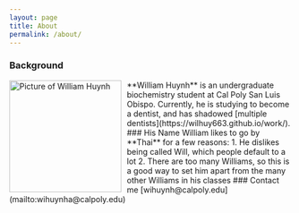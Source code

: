 ```yaml
---
layout: page
title: About
permalink: /about/
---
```


### Background
<img src="{{ site.baseurl}}/images/profile_pic.jpg" alt="Picture of William Huynh" width="200" style="float: left; margin-top: 0px; margin-right: 10px" />
**William Huynh** is an undergraduate biochemistry student at Cal Poly San Luis Obispo.
Currently, he is studying to become a dentist, and has shadowed [multiple dentists](https://wilhuy663.github.io/work/).
### His Name
William likes to go by **Thai** for a few reasons:
1. He dislikes being called Will, which people default to a lot
2. There are too many Williams, so this is a good way to set him apart from the many other Williams in his classes
### Contact me
[wihuynh@calpoly.edu](mailto:wihuynha@calpoly.edu)
